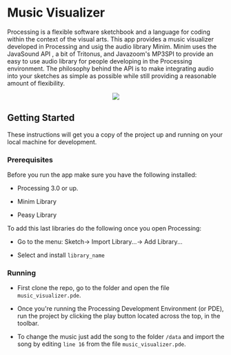 # Music Visualizer
Processing is a flexible software sketchbook and a language for coding within the context of the visual arts. This app provides a music visualizer developed in Processing and usig the audio library Minim. Minim uses the JavaSound API , a bit of Tritonus, and Javazoom's MP3SPI to provide an easy to use audio library for people developing in the Processing environment. The philosophy behind the API is to make integrating audio into your sketches as simple as possible while still providing a reasonable amount of flexibility.

<p align="center">
  <img src="https://user-images.githubusercontent.com/54251435/64501379-7d901500-d297-11e9-8f11-d4e4658c2f6a.gif" />
</p>

## Getting Started

These instructions will get you a copy of the project up and running on your local machine for development.

### Prerequisites
Before you run the app make sure you have the following installed:
 - Processing 3.0 or up. 

- Minim Library 

- Peasy Library

To add this last libraries do the following once you open Processing:

- Go to the menu: Sketch-> Import Library...-> Add Library... 

- Select and install `library_name`

### Running

- First clone the repo, go to the folder and open the file `music_visualizer.pde`.

- Once you're running the Processing Development Environment (or PDE), run the project by clicking the play button located across the top, in the toolbar. 

- To change the music just add the song to the folder `/data` and import the song by editing `line 16` from the file `music_visualizer.pde`.


